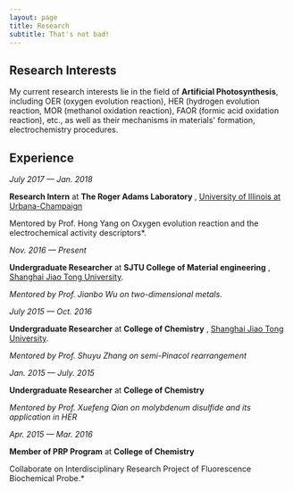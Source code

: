 ```yaml
---
layout: page
title: Research
subtitle: That's not bad!
---
```


## Research Interests 

My current research interests lie in the field of **Artificial Photosynthesis**, including OER (oxygen evolution reaction), HER (hydrogen evolution reaction, MOR (methanol oxidation reaction), FAOR (formic acid oxidation reaction), etc., as well as their mechanisms in materials' formation, electrochemistry procedures.

## Experience

*July 2017 — Jan. 2018*

**Research Intern** at **The Roger Adams Laboratory** , [University of Illinois at Urbana-Champaign](http://illinois.edu/)

Mentored by Prof. Hong Yang on Oxygen evolution reaction and the electrochemical activity descriptors*.



*Nov. 2016 — Present*

**Undergraduate Researcher** at **SJTU College of Material engineering** , [Shanghai Jiao Tong University](http://en.sjtu.edu.cn/).

*Mentored by Prof. Jianbo Wu on two-dimensional metals.*



*July 2015 — Oct. 2016*

**Undergraduate Researcher** at **College of Chemistry** , [Shanghai Jiao Tong University](http://en.sjtu.edu.cn/). 

*Mentored by Prof. Shuyu Zhang on semi-Pinacol rearrangement*



*Jan. 2015 — July. 2015*

**Undergraduate Researcher** at **College of Chemistry**

*Mentored by Prof. Xuefeng Qian on molybdenum disulfide and its application in HER*



*Apr. 2015 — Mar. 2016*

**Member of PRP Program** at **College of Chemistry**

Collaborate on Interdisciplinary Research Project of  Fluorescence Biochemical Probe.*